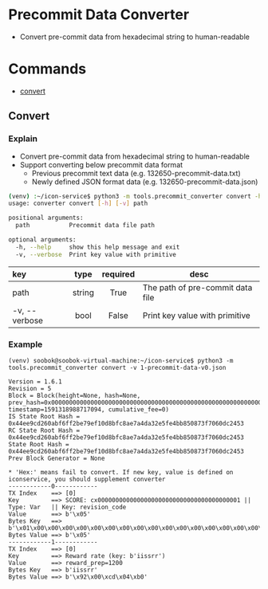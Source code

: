 # Precommit Data Converter

* Convert pre-commit data from hexadecimal string to human-readable

# Commands

* [convert](#convert)

## Convert

### Explain

* Convert pre-commit data from hexadecimal string to human-readable
* Support converting below precommit data format
  * Previous precommit text data (e.g. 132650-precommit-data.txt)
  * Newly defined JSON format data (e.g. 132650-precommit-data.json)
```bash
(venv) :~/icon-service$ python3 -m tools.precommit_converter convert -h
usage: converter convert [-h] [-v] path

positional arguments:
  path           Precommit data file path

optional arguments:
  -h, --help     show this help message and exit
  -v, --verbose  Print key value with primitive
```

| key           |  type  | required | desc                                  |
| :------------ | :----: | :------: | ------------------------------------- |
| path          | string |   True   | The path of pre-commit data file<br/> |
| -v, --verbose |  bool  |  False   | Print key value with primitive <br/>  |

### Example

```
(venv) soobok@soobok-virtual-machine:~/icon-service$ python3 -m tools.precommit_converter convert -v 1-precommit-data-v0.json

Version = 1.6.1 
Revision = 5 
Block = Block(height=None, hash=None, prev_hash=0x0000000000000000000000000000000000000000000000000000000000000000, timestamp=1591318988717094, cumulative_fee=0) 
IS State Root Hash = 0x44ee9cd260abf6ff2be79ef10d8bfc8ae7a4da32e5fe4bb850873f7060dc2453 
RC State Root Hash = 0x44ee9cd260abf6ff2be79ef10d8bfc8ae7a4da32e5fe4bb850873f7060dc2453 
State Root Hash = 0x44ee9cd260abf6ff2be79ef10d8bfc8ae7a4da32e5fe4bb850873f7060dc2453 
Prev Block Generator = None 

* 'Hex:' means fail to convert. If new key, value is defined on iconservice, you should supplement converter
------------0------------
TX Index    ==> [0]
Key         ==> SCORE: cx0000000000000000000000000000000000000001 || Type: Var   || Key: revision_code
Value       ==> b'\x05'
Bytes Key   ==> b'\x01\x00\x00\x00\x00\x00\x00\x00\x00\x00\x00\x00\x00\x00\x00\x00\x00\x00\x00\x00\x01|\x02|revision_code'
Bytes Value ==> b'\x05'
------------1------------
TX Index    ==> [0]
Key         ==> Reward rate (key: b'iissrr')
Value       ==> reward_prep=1200
Bytes Key   ==> b'iissrr'
Bytes Value ==> b'\x92\x00\xcd\x04\xb0'
```

